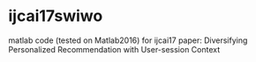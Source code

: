 # ijcai17swiwo
matlab code (tested on Matlab2016) for ijcai17 paper: Diversifying Personalized Recommendation with User-session Context


